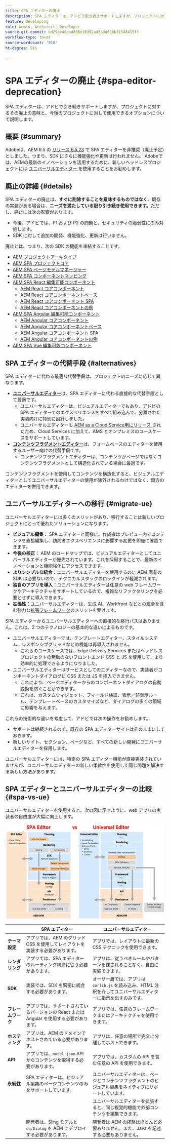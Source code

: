 ```yaml
---
title: SPA エディターの廃止
description: SPA エディターは、アドビで引き続きサポートしますが、プロジェクトに対するその廃止の意味と、今後のプロジェクトに対して使用できるオプションについて説明します。
feature: Developing
role: Admin, Architect, Developer
source-git-commit: bd29ae46ead836e16362ad3a9a63bb31548415ff
workflow-type: tm+mt
source-wordcount: '910'
ht-degree: 91%

---
```



# SPA エディターの廃止 {#spa-editor-deprecation}

SPA エディターは、アドビで引き続きサポートしますが、プロジェクトに対するその廃止の意味と、今後のプロジェクトに対して使用できるオプションについて説明します。

## 概要 {#summary}

Adobeは、AEM 6.5 の [ リリース 6.5.23](/help/release-notes/release-notes.md#spa-editor) で SPA エディターを非推奨（廃止予定）としました。つまり、SDK にさらに機能強化や更新は行われません。 Adobeでは、AEMの最新のイノベーションを活用するために、新しいヘッドレスプロジェクトには [ ユニバーサルエディター ](/help/sites-developing/universal-editor/introduction.md) を使用することをお勧めします。

## 廃止の詳細 {#details}

SPA エディターの廃止は、**すぐに削除することを意味するものではなく**、既存の実装がある場合は、**ニーズを満たしている限り引き続き使用できます。**&#x200B;ただし、廃止には次の影響があります。

* 今後、アドビでは、P1 および P2 の問題と、セキュリティの脆弱性にのみ対処します。
* SDK に対して追加の開発、機能強化、更新は行いません。

廃止とは、つまり、次の SDK の機能を凍結することです。

* [AEM プロジェクトアーキタイプ](https://github.com/adobe/aem-project-archetype/)
* [AEM SPA プロジェクトコア](https://github.com/adobe/aem-spa-project-core)
* [AEM SPA ページモデルマネージャー](https://github.com/adobe/aem-spa-page-model-manager)
* [AEM SPA コンポーネントマッピング](https://github.com/adobe/aem-spa-component-mapping)
* [AEM SPA React 編集可能コンポーネント](https://github.com/adobe/aem-react-editable-components)
   * [AEM React コアコンポーネント](https://github.com/adobe/aem-react-core-wcm-components)
   * [AEM React コアコンポーネントベース](https://github.com/adobe/aem-react-core-wcm-components-base)
   * [AEM React コアコンポーネント SPA](https://github.com/adobe/aem-react-core-wcm-components-spa)
   * [AEM React コアコンポーネントの例](https://github.com/adobe/aem-react-core-wcm-components-examples)
* [AEM SPA Angular 編集可能コンポーネント](https://github.com/adobe/aem-angular-editable-components)
   * [AEM Angular コアコンポーネント](https://github.com/adobe/aem-angular-core-wcm-components)
   * [AEM Angular コアコンポーネントベース](https://github.com/adobe/aem-angular-core-wcm-components-base)
   * [AEM Angular コアコンポーネント SPA](https://github.com/adobe/aem-angular-core-wcm-components-spa)
   * [AEM Angular コアコンポーネントの例](https://github.com/adobe/aem-angular-core-wcm-components-examples)
* [AEM SPA Vue 編集可能コンポーネント](https://github.com/mavicellc/aem-vue-editable-components)

## SPA エディターの代替手段 {#alternatives}

SPA エディターに代わる最適な代替手段は、プロジェクトのニーズに応じて異なります。

* **[ユニバーサルエディター](/help/sites-developing/universal-editor/introduction.md)**&#x200B;は、SPA エディターに代わる直接的な代替手段として最適です。
   * ユニバーサルエディターは、ビジュアルエディターでもあり、アドビの SPA エディターでのエクスペリエンスをすべて組み込んで、分離された実装向けに特別に設計しました。
   * ユニバーサルエディターも [AEM as a Cloud Service用にリリース ](https://experienceleague.adobe.com/ja/docs/experience-manager-cloud-service/content/implementing/developing/universal-editor/introduction) されたため、Cloud Services に加えて、AMS とオンプレミスのユースケースをサポートしています。
* **[コンテンツフラグメントエディター](/help/sites-developing/universal-editor/introduction.md)**&#x200B;は、フォームベースのエディターを使用するユーザー向けの代替手段です。
   * コンテンツフラグメントエディターは、コンテンツがページではなくコンテンツフラグメントとして構造化されている場合に最適です。

コンテンツフラグメントを使用してコンテンツを構造化すると、ビジュアルエディターとしてユニバーサルエディターの使用が除外されるわけではなく、両方のエディターを併用できます。

## ユニバーサルエディターへの移行 {#migrate-ue}

ユニバーサルエディターには多くのメリットがあり、移行することは新しいプロジェクトにとって優れたソリューションになります。

* **ビジュアル編集：** SPA エディターと同様に、作成者はプレビュー内でコンテンツを直接編集し、訪問者エクスペリエンスに影響する変更を即座に確認できます。
* **今後の校正：** AEM のロードマップでは、ビジュアルエディターとしてユニバーサルエディターが優先されています。これを採用することで、最新のイノベーションと機能強化にアクセスできます。
* **よりシンプルな統合：**&#x200B;ユニバーサルエディターを使用するのに AEM 固有の SDK は必要ないので、テクニカルスタックのロックインが軽減されます。
* **独自のアプリを導入：**&#x200B;ユニバーサルエディターは任意の web フレームワークやアーキテクチャをサポートしているので、複雑なリファクタリングを必要とせずに導入できます。
* **拡張性：**&#x200B;ユニバーサルエディターは、生成 AI、Workfront などとの統合を含む強力な[拡張フレームワーク](https://experienceleague.adobe.com/ja/docs/experience-manager-cloud-service/content/implementing/developing/universal-editor/extending)のメリットを受けます。

SPA エディターからユニバーサルエディターへの直接的な移行パスはありません。これは、2 つのテクノロジーの基本的な違いによるものです。

* ユニバーサルエディターでは、テンプレートエディター、スタイルシステム、レスポンシブグリッドなどの機能は再導入されません。
   * これらのユースケースでは、Edge Delivery Services またはヘッドレスプロジェクトの無駄のないフロントエンド CSS と JS を使用して、より効率的に処理できるようになりました。
* ユニバーサルエディターはサービスとしてのエディターなので、実装者がコンポーネントダイアログに CSS または JS を挿入できません。
   * これにより、ページエディターからのコンポーネントダイアログの自動変換を防ぐことができます。
   * これは、カスタムウィジェット、フィールド検証、表示／非表示ルール、テンプレートベースのカスタマイズなど、ダイアログの多くの領域に影響を与えます。

これらの技術的な違いを考慮して、アドビでは次の操作をお勧めします。

* サポートは継続されるので、既存の SPA エディターサイトはそのままにしておきます。
* 新しいサイト、セクション、ページなど、すべての新しい開発にユニバーサルエディターを採用します。

ユニバーサルエディターには、特定の SPA エディター機能が直接実装されていませんが、ユニバーサルエディターの新しい柔軟性を使用して同じ問題を解決する新しい方法があります。

## SPA エディターとユニバーサルエディターの比較 {#spa-vs-ue}

ユニバーサルエディターを使用すると、次の図に示すように、web アプリの実装者の自由度が大幅に向上します。

![ユニバーサルエディターと SPA エディターのアーキテクチャの比較](assets/spa-editor-vs-ue.png)

|  | SPA エディター | ユニバーサルエディター |
|---|---|---|
| **テーマ設定** | アプリでは、AEM のグリッド CSS を使用してレイアウトを実装する必要があります。 | アプリでは、レイアウトに最新の CSS テクニックを使用できます。 |
| **レンダリング** | アプリでは、SPA エディターのルーティング構造に従う必要があります。 | アプリは、従うべきルールやパターンを課されることなく、自由に実装できます。 |
| **SDK** | 実装では、SDK を緊密に統合する必要があります。 | オーサー層では、アプリは `corlib.js` を読み込み、HTML 注釈を介してユニバーサルエディターに指示を出すのみです。 |
| **フレームワーク** | アプリでは、サポートされているバージョンの React または Angular を使用する必要があります。 | アプリでは、任意のフレームワークまたはアーキテクチャを使用できます。 |
| **ホスティング** | アプリは、AEM のドメインでホストされている必要があります。 | アプリは、任意の場所で完全に分離してホストできます。 |
| **API** | アプリでは、`model.json` API からコンテンツを取得する必要があります。 | アプリでは、カスタムの API を含む任意の API を使用できます。 |
| **永続性** | SPA エディターは、ビジュアル編集のページコンテンツのみをサポートしています。 | ユニバーサルエディターは、ページとコンテンツフラグメントのビジュアル編集をネイティブにサポートしています。 |
|  |  | ユニバーサルエディターを拡張すると、同じ視覚的機能で外部コンテンツを編集できます。 |
|  | 開発者は、Sling モデルと `cq:Dialog` を AEM にデプロイする必要があります。 | 開発者は AEM の経験はほとんど必要ありません。また、Java を記述する必要もありません。 |
